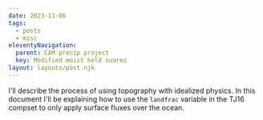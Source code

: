 ```yaml
---
date: 2023-11-06
tags:
  - posts
  - misc
eleventyNavigation:
  parent: CAM precip project
  key: Modified moist held suarez
layout: layouts/post.njk
---
```


I'll describe the process of using topography with idealized physics. In this document I'll be explaining
how to use the `landfrac` variable in the TJ16 compset to only apply 
surface fluxes over the ocean.








